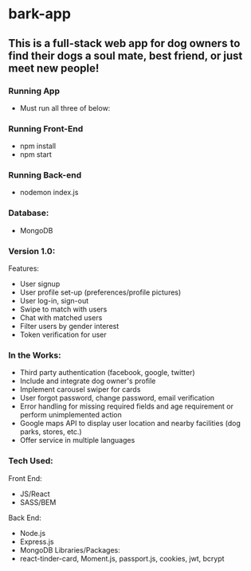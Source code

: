 # bark-app

## This is a full-stack web app for dog owners to find their dogs a soul mate, best friend, or just meet new people!

### Running App
- Must run all three of below:
### Running Front-End
- npm install
- npm start
### Running Back-end
- nodemon index.js
### Database:
- MongoDB
### Version 1.0:
Features:
- User signup
- User profile set-up (preferences/profile pictures)
- User log-in, sign-out
- Swipe to match with users
- Chat with matched users
- Filter users by gender interest
- Token verification for user
### In the Works:
- Third party authentication (facebook, google, twitter)
- Include and integrate dog owner's profile
- Implement carousel swiper for cards
- User forgot password, change password, email verification
- Error handling for missing required fields and age requirement or perform unimplemented action
- Google maps API to display user location and nearby facilities (dog parks, stores, etc.)
- Offer service in multiple languages
### Tech Used:
Front End:
- JS/React
- SASS/BEM

Back End:
- Node.js
- Express.js
- MongoDB
Libraries/Packages:
- react-tinder-card, Moment.js, passport.js, cookies, jwt, bcrypt

